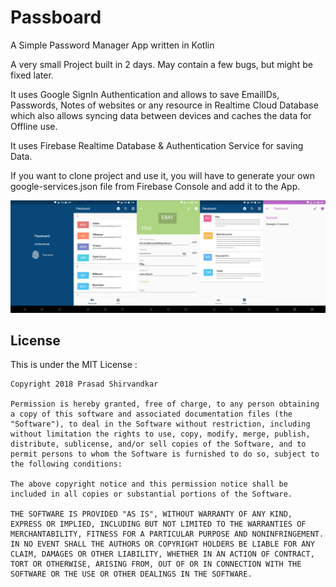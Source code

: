 # Passboard
A Simple Password Manager App written in Kotlin

A very small Project built in 2 days. May contain a few bugs, but might be fixed later.

It uses Google SignIn Authentication and allows to save EmailIDs, Passwords, Notes of websites or any resource in Realtime Cloud Database which also allows syncing data between devices and caches the data for Offline use.

It uses Firebase Realtime Database & Authentication Service for saving Data.

If you want to clone project and use it, you will have to generate your own google-services.json file from Firebase Console and add it to the App.

<img src="https://raw.githubusercontent.com/MidsizeMango/Passboard/master/AFFIX_20180108_171145.png" /> 

## License

This is under the MIT License : 

```
Copyright 2018 Prasad Shirvandkar

Permission is hereby granted, free of charge, to any person obtaining a copy of this software and associated documentation files (the "Software"), to deal in the Software without restriction, including without limitation the rights to use, copy, modify, merge, publish, distribute, sublicense, and/or sell copies of the Software, and to permit persons to whom the Software is furnished to do so, subject to the following conditions:

The above copyright notice and this permission notice shall be included in all copies or substantial portions of the Software.

THE SOFTWARE IS PROVIDED "AS IS", WITHOUT WARRANTY OF ANY KIND, EXPRESS OR IMPLIED, INCLUDING BUT NOT LIMITED TO THE WARRANTIES OF MERCHANTABILITY, FITNESS FOR A PARTICULAR PURPOSE AND NONINFRINGEMENT. IN NO EVENT SHALL THE AUTHORS OR COPYRIGHT HOLDERS BE LIABLE FOR ANY CLAIM, DAMAGES OR OTHER LIABILITY, WHETHER IN AN ACTION OF CONTRACT, TORT OR OTHERWISE, ARISING FROM, OUT OF OR IN CONNECTION WITH THE SOFTWARE OR THE USE OR OTHER DEALINGS IN THE SOFTWARE.
```

